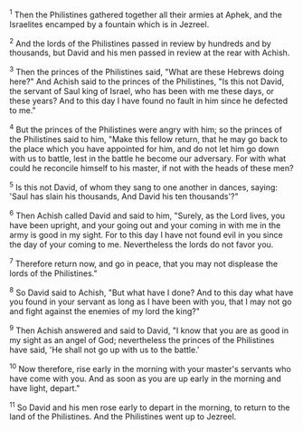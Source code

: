 <sup>1</sup> 
Then the Philistines gathered together all their armies at Aphek, and the Israelites encamped by a fountain which is in Jezreel. 

<sup>2</sup> 
And the lords of the Philistines passed in review by hundreds and by thousands, but David and his men passed in review at the rear with Achish. 

<sup>3</sup> 
Then the princes of the Philistines said, "What are these Hebrews doing here?" And Achish said to the princes of the Philistines, "Is this not David, the servant of Saul king of Israel, who has been with me these days, or these years? And to this day I have found no fault in him since he defected to me." 

<sup>4</sup> 
But the princes of the Philistines were angry with him; so the princes of the Philistines said to him, "Make this fellow return, that he may go back to the place which you have appointed for him, and do not let him go down with us to battle, lest in the battle he become our adversary. For with what could he reconcile himself to his master, if not with the heads of these men? 

<sup>5</sup> 
Is this not David, of whom they sang to one another in dances, saying: 'Saul has slain his thousands, And David his ten thousands'?" 

<sup>6</sup> 
Then Achish called David and said to him, "Surely, as the Lord lives, you have been upright, and your going out and your coming in with me in the army is good in my sight. For to this day I have not found evil in you since the day of your coming to me. Nevertheless the lords do not favor you. 

<sup>7</sup> 
Therefore return now, and go in peace, that you may not displease the lords of the Philistines." 

<sup>8</sup> 
So David said to Achish, "But what have I done? And to this day what have you found in your servant as long as I have been with you, that I may not go and fight against the enemies of my lord the king?" 

<sup>9</sup> 
Then Achish answered and said to David, "I know that you are as good in my sight as an angel of God; nevertheless the princes of the Philistines have said, 'He shall not go up with us to the battle.' 

<sup>10</sup> 
Now therefore, rise early in the morning with your master's servants who have come with you. And as soon as you are up early in the morning and have light, depart." 

<sup>11</sup> 
So David and his men rose early to depart in the morning, to return to the land of the Philistines. And the Philistines went up to Jezreel.